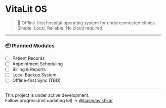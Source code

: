 # VitaLit OS

> 🏥 Offline-first hospital operating system for underconnected clinics.  
> Simple. Local. Reliable. No cloud required.

---

### 📦 Planned Modules

- [ ] Patient Records  
- [ ] Appointment Scheduling  
- [ ] Billing & Reports  
- [ ] Local Backup System  
- [ ] Offline-first Sync (TBD)

---

This project is under active development.  
Follow progress(not updating lol) → [@basedavishkar](https://twitter.com/basedavishkar)
